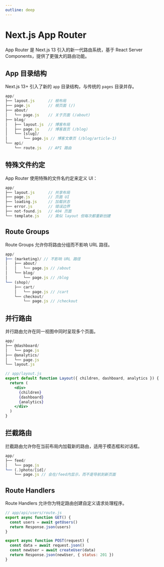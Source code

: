```yaml
---
outline: deep
---
```


# Next.js App Router

App Router 是 Next.js 13 引入的新一代路由系统，基于 React Server Components，提供了更强大的路由功能。

## App 目录结构

Next.js 13+ 引入了新的 `app` 目录结构，与传统的 `pages` 目录并存。

```jsx
app/
├── layout.js      // 根布局
├── page.js        // 根页面 (/)
├── about/
│   └── page.js    // 关于页面 (/about)
├── blog/
│   ├── layout.js  // 博客布局
│   ├── page.js    // 博客首页 (/blog)
│   └── [slug]/
│       └── page.js // 博客文章页 (/blog/article-1)
└── api/
    └── route.js   // API 路由
```

## 特殊文件约定

App Router 使用特殊的文件名约定来定义 UI：

```jsx
app/
├── layout.js      // 共享布局
├── page.js        // 页面 UI
├── loading.js     // 加载状态
├── error.js       // 错误边界
├── not-found.js   // 404 页面
└── template.js    // 类似 layout 但每次都重新创建
```

## Route Groups

Route Groups 允许你将路由分组而不影响 URL 路径。

```jsx
app/
├── (marketing)/ // 不影响 URL 路径
│   ├── about/
│   │   └── page.js // /about
│   └── blog/
│       └── page.js // /blog
└── (shop)/
    ├── cart/
    │   └── page.js // /cart
    └── checkout/
        └── page.js // /checkout
```

## 并行路由

并行路由允许在同一视图中同时呈现多个页面。

```jsx
app/
├── @dashboard/
│   └── page.js
├── @analytics/
│   └── page.js
└── layout.js
```

```jsx
// app/layout.js
export default function Layout({ children, dashboard, analytics }) {
  return (
    <div>
      {children}
      {dashboard}
      {analytics}
    </div>
  )
}
```

## 拦截路由

拦截路由允许你在当前布局内加载新的路由，适用于模态框和对话框。

```jsx
app/
├── feed/
│   └── page.js
└── (.)photo/[id]/
    └── page.js // 会在/feed内显示，而不是导航到新页面
```

## Route Handlers

Route Handlers 允许你为特定路由创建自定义请求处理程序。

```jsx
// app/api/users/route.js
export async function GET() {
  const users = await getUsers()
  return Response.json(users)
}

export async function POST(request) {
  const data = await request.json()
  const newUser = await createUser(data)
  return Response.json(newUser, { status: 201 })
}
``` 